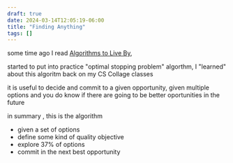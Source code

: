 ```yaml
--- 
draft: true
date: 2024-03-14T12:05:19-06:00
title: "Finding Anything"
tags: []
---
```


some time ago I read [Algorithms to Live By](../books/algorithms-to-live-by.md),

started to put into practice "optimal stopping problem" algorthm,  I "learned" about this algoritm back on my  CS Collage classes


it is useful to decide and commit to a given opportunity, given multiple options and you do know if there are going to be better oportunities in the future

in summary , this is the algorithm
   -  given a set of options
   -  define some kind of quality objective
   -  explore 37% of options
   -  commit in the next best opportunity  